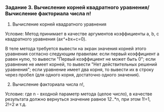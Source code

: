 ### Задание 3. Вычисление корней квадратного уравнения/Вычисление факториала числа n!

1. Вычисление корней квадратного уравнения 

Условие: Метод принимает в качестве аргументов коэффициенты a, b, c квадратного уравнения (a*x^+b*x+c=0). 

В теле метода требуется вывести на экран значения корней этого уравнения согласно следующим правилам:
  если первый коэффициент a равен нулю, то вывести "Первый коэффициент не может быть 0";
  если уравнение не имеет корней, то вывести "Нет действительных решений уравнения";
  если уравнение имеет два корня, то вывести их в строку через пробел (для одного корня, достаточно одного значения).

2. Вычисление факториала числа n!, 

Условие: где n - входной параметр метода (целое число), в  качестве результата должно вернуться значение равное 1*2*..*n, при этом 1!=1, 2!=2 и т.д.

